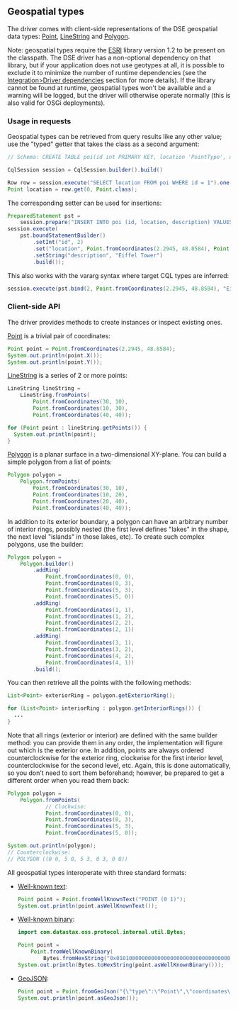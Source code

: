 ## Geospatial types

The driver comes with client-side representations of the DSE geospatial data types: [Point],
[LineString] and [Polygon].

Note: geospatial types require the [ESRI] library version 1.2 to be present on the classpath. The
DSE driver has a non-optional dependency on that library, but if your application does not use
geotypes at all, it is possible to exclude it to minimize the number of runtime dependencies (see
the [Integration>Driver dependencies](../../integration/#driver-dependencies) section for
more details). If the library cannot be found at runtime, geospatial types won't be available and a
warning will be logged, but the driver will otherwise operate normally (this is also valid for OSGi
deployments).

### Usage in requests

Geospatial types can be retrieved from query results like any other value; use the "typed" getter
that takes the class as a second argument: 

```java
// Schema: CREATE TABLE poi(id int PRIMARY KEY, location 'PointType', description text);

CqlSession session = CqlSession.builder().build()

Row row = session.execute("SELECT location FROM poi WHERE id = 1").one();
Point location = row.get(0, Point.class);
```

The corresponding setter can be used for insertions:

```java
PreparedStatement pst =
    session.prepare("INSERT INTO poi (id, location, description) VALUES (?, ?, ?)");
session.execute(
    pst.boundStatementBuilder()
        .setInt("id", 2)
        .set("location", Point.fromCoordinates(2.2945, 48.8584), Point.class)
        .setString("description", "Eiffel Tower")
        .build());
```

This also works with the vararg syntax where target CQL types are inferred:

```java
session.execute(pst.bind(2, Point.fromCoordinates(2.2945, 48.8584), "Eiffel Tower"));
``` 

### Client-side API

The driver provides methods to create instances or inspect existing ones.

[Point] is a trivial pair of coordinates:

```java
Point point = Point.fromCoordinates(2.2945, 48.8584);
System.out.println(point.X());
System.out.println(point.Y());
```

[LineString] is a series of 2 or more points: 

```java
LineString lineString =
    LineString.fromPoints(
        Point.fromCoordinates(30, 10),
        Point.fromCoordinates(10, 30),
        Point.fromCoordinates(40, 40));

for (Point point : lineString.getPoints()) {
  System.out.println(point);
}
```

[Polygon] is a planar surface in a two-dimensional XY-plane. You can build a simple polygon from a
list of points:

```java
Polygon polygon =
    Polygon.fromPoints(
        Point.fromCoordinates(30, 10),
        Point.fromCoordinates(10, 20),
        Point.fromCoordinates(20, 40),
        Point.fromCoordinates(40, 40));
```
 
In addition to its exterior boundary, a polygon can have an arbitrary number of interior rings,
possibly nested (the first level defines "lakes" in the shape, the next level "islands" in those
lakes, etc). To create such complex polygons, use the builder:

```java
Polygon polygon =
    Polygon.builder()
        .addRing(
            Point.fromCoordinates(0, 0),
            Point.fromCoordinates(0, 3),
            Point.fromCoordinates(5, 3),
            Point.fromCoordinates(5, 0))
        .addRing(
            Point.fromCoordinates(1, 1),
            Point.fromCoordinates(1, 2),
            Point.fromCoordinates(2, 2),
            Point.fromCoordinates(2, 1))
        .addRing(
            Point.fromCoordinates(3, 1),
            Point.fromCoordinates(3, 2),
            Point.fromCoordinates(4, 2),
            Point.fromCoordinates(4, 1))
        .build();
```

You can then retrieve all the points with the following methods:

```java
List<Point> exteriorRing = polygon.getExteriorRing();

for (List<Point> interiorRing : polygon.getInteriorRings()) {
  ...
}
```

Note that all rings (exterior or interior) are defined with the same builder method: you can provide
them in any order, the implementation will figure out which is the exterior one. In addition, points
are always ordered counterclockwise for the exterior ring, clockwise for the first interior level,
counterclockwise for the second level, etc. Again, this is done automatically, so you don't need to
sort them beforehand; however, be prepared to get a different order when you read them back:

```java
Polygon polygon =
    Polygon.fromPoints(
            // Clockwise:
            Point.fromCoordinates(0, 0),
            Point.fromCoordinates(0, 3),
            Point.fromCoordinates(5, 3),
            Point.fromCoordinates(5, 0));

System.out.println(polygon);
// Counterclockwise:
// POLYGON ((0 0, 5 0, 5 3, 0 3, 0 0))
```

All geospatial types interoperate with three standard formats:

* [Well-known text]\:

    ```java
    Point point = Point.fromWellKnownText("POINT (0 1)");
    System.out.println(point.asWellKnownText());
    ```

* [Well-known binary]\:

    ```java
    import com.datastax.oss.protocol.internal.util.Bytes;

    Point point =
        Point.fromWellKnownBinary(
            Bytes.fromHexString("0x01010000000000000000000000000000000000f03f"));
    System.out.println(Bytes.toHexString(point.asWellKnownBinary()));
    ```

* [GeoJSON]\:

    ```java
    Point point = Point.fromGeoJson("{\"type\":\"Point\",\"coordinates\":[0.0,1.0]}");
    System.out.println(point.asGeoJson());
    ```

[ESRI]: https://github.com/Esri/geometry-api-java

[LineString]: https://docs.datastax.com/en/drivers/java/4.12/com/datastax/dse/driver/api/core/data/geometry/LineString.html
[Point]:      https://docs.datastax.com/en/drivers/java/4.12/com/datastax/dse/driver/api/core/data/geometry/Point.html
[Polygon]:    https://docs.datastax.com/en/drivers/java/4.12/com/datastax/dse/driver/api/core/data/geometry/Polygon.html

[Well-known text]: https://en.wikipedia.org/wiki/Well-known_text
[Well-known binary]: https://en.wikipedia.org/wiki/Well-known_text#Well-known_binary
[GeoJSON]: https://tools.ietf.org/html/rfc7946
